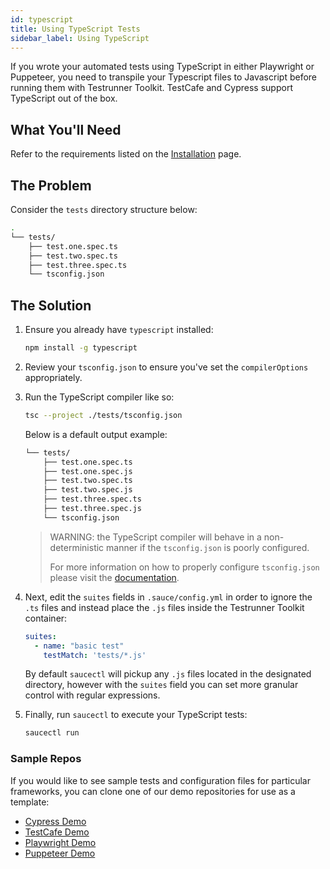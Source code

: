 ```yaml
---
id: typescript
title: Using TypeScript Tests
sidebar_label: Using TypeScript
---
```


If you wrote your automated tests using TypeScript in either Playwright or Puppeteer, you need to transpile your Typescript files to Javascript before running them with Testrunner Toolkit.
TestCafe and Cypress support TypeScript out of the box. 

## What You'll Need

Refer to the requirements listed on the [Installation](/testrunner-toolkit/installation) page.

## The Problem

Consider the `tests` directory structure below:

```bash
.
└── tests/
    ├── test.one.spec.ts
    ├── test.two.spec.ts
    ├── test.three.spec.ts
    └── tsconfig.json
```

## The Solution

1. Ensure you already have `typescript` installed:
    
   ```bash
   npm install -g typescript
   ```

2. Review your `tsconfig.json` to ensure you've set the `compilerOptions` appropriately.
 
3. Run the TypeScript compiler like so:
   
   ```bash
   tsc --project ./tests/tsconfig.json
   ```
   
   Below is a default output example:
   
   ```bash
   └── tests/
       ├── test.one.spec.ts
       ├── test.one.spec.js
       ├── test.two.spec.ts
       ├── test.two.spec.js
       ├── test.three.spec.ts
       ├── test.three.spec.js
       └── tsconfig.json
   ```
   
   > WARNING: the TypeScript compiler will behave in a non-deterministic manner if the `tsconfig.json` is poorly configured. 
   >
   > For more information on how to properly configure `tsconfig.json` please visit the [documentation](https://www.typescriptlang.org/docs/handbook/migrating-from-javascript.html#writing-a-configuration-file).

4. Next, edit the `suites` fields in `.sauce/config.yml` in order to ignore the `.ts` files and instead place the `.js` files inside the Testrunner Toolkit container:
    
   ```yaml
   suites:
     - name: "basic test"
       testMatch: 'tests/*.js'
   ```
   
   By default `saucectl` will pickup any `.js` files located in the designated directory, however with the `suites` field you can set more granular control with regular expressions.

5. Finally, run `saucectl` to execute your TypeScript tests:
   
   ```bash
   saucectl run
   ```
   

### Sample Repos

If you would like to see sample tests and configuration files for particular frameworks, you can clone one of our demo repositories for use as a template:

* [Cypress Demo](https://github.com/saucelabs/saucectl-cypress-example/examples/typescript)
* [TestCafe Demo](https://github.com/saucelabs/saucectl-testcafe-example/examples/typescript)
* [Playwright Demo](https://github.com/saucelabs/saucectl-playwright-example/examples/typescript)
* [Puppeteer Demo](https://github.com/saucelabs/saucectl-puppeteer-example/examples/typescript)
